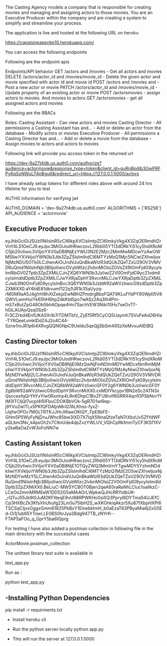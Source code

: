 The Casting Agency models a company that is responsible for creating movies and managing and assigning actors to those movies. You are an Executive Producer within the company and are creating a system to simplify and streamline your process.

The application is live and hosted at the following URL on heroku

https://capstoneappnkp10.herokuapp.com/

You can access the following endpoints

Following are the endpoint apis

Endpoints/API behavior
GET /actors and /movies - Get all actors and movies
DELETE /actors/actor_id and /movies/movie_id - Delete the given actor and movie specified with actor id and movie id
POST /actors and /movies and  - Post a new actor or movie
PATCH /actors/actor_id and /movies/movie_id - Update property of an existing actor or movie
POST /actorsmovies  - assign actors to movies. And movies to actors
GET /actorsmovies - get all assigned actors and movies

Following are the RBACs

Roles:
Casting Assistant
    - Can view actors and movies
Casting Director
    - All permissions a Casting Assistant has and…
    - Add or delete an actor from the database
    - Modify actors or movies
Executive Producer
    - All permissions a Casting Director has and…
    - Add or delete a movie from the database
    - Assign movies to actors and actors to movies

Following link will provide you access token in the returned url

https://dev-9a27t4db.us.auth0.com/authorize?audience=actormovie&response_type=token&client_id=guRnBpdib3GwPRFPy6qSoNWuLT4nBgu6&redirect_uri=https://127.0.0.1:5000/actors

I have already setup tokens for different roles above with around 24 hrs lifetime for you to test

AUTH0 information for verifying jwt

AUTH0_DOMAIN = 'dev-9a27t4db.us.auth0.com'
ALGORITHMS = ['RS256']
API_AUDIENCE = 'actormovie'

Executive Producer token
-------------------------

eyJhbGciOiJSUzI1NiIsInR5cCI6IkpXVCIsImtpZCI6ImkyVkg4X3ZqOERmdHZrVnY4LS1OeCJ9.eyJpc3MiOiJodHRwczovL2Rldi05YTI3dDRkYi51cy5hdXRoMC5jb20vIiwic3ViIjoiYXV0aDB8NjEzYWU3N2E2Mzc2MmMwMDcwYzAwOWM5IiwiYXVkIjoiYWN0b3Jtb3ZpZSIsImlhdCI6MTYzMzQ1Mjc5NCwiZXhwIjoxNjMzNDU5OTk0LCJhenAiOiJndVJuQnBkaWIzR3dQUkZQeTZxU29OV3VMVDRuQmd1NiIsInNjb3BlIjoiIiwicGVybWlzc2lvbnMiOlsiZGVsZXRlOmFjdG9ycyIsImRlbGV0ZTptb3ZpZXMiLCJnZXQ6YWN0b3JzIiwiZ2V0OmFjdG9yc21vdmllcyIsImdldDptb3ZpZXMiLCJwYXRjaDphY3RvcnMiLCJwYXRjaDptb3ZpZXMiLCJwb3N0OmFjdG9ycyIsInBvc3Q6YWN0b3JzbW92aWVzIiwicG9zdDptb3ZpZXMiXX0.aY4lidE81dkvumf122q1UR1k35aUyzq-rMGM9aA5J4g1rH8hXtZekjzEwN8HZPmdrgBbsFQAT9KLufYbPY90WptI5V8QWVLwmHuiYk65hH6hpZdkKtd5po7wASz2Aq3ih4Pm-mS7xButZpG48Ob5bhAOpqe4Hn7SachVEW3Niki10Hs7xeOvT7-hGiLAUAjxQsq0Sz6-Fr3CZrbd4En1UKASXrlb7rTDMTbfz_ZyEf5Rf5CyCQ5Uaymh7SVuFeAsD6HIa-TYRQeeLvmklDdZAJ2o4C44-Szrw1roJR1p6i4XRvgQQNGNpC9UeIdu5qeQjjSbSm49SzXeMvxuAIEtBQ

Casting Director token
----------------------

eyJhbGciOiJSUzI1NiIsInR5cCI6IkpXVCIsImtpZCI6ImkyVkg4X3ZqOERmdHZrVnY4LS1OeCJ9.eyJpc3MiOiJodHRwczovL2Rldi05YTI3dDRkYi51cy5hdXRoMC5jb20vIiwic3ViIjoiYXV0aDB8NjE0MzQwNjFmNDlmMDYwMDcxNmRmMjMyIiwiYXVkIjoiYWN0b3Jtb3ZpZSIsImlhdCI6MTYzMzQ1MzAyNiwiZXhwIjoxNjMzNDYwMjI2LCJhenAiOiJndVJuQnBkaWIzR3dQUkZQeTZxU29OV3VMVDRuQmd1NiIsInNjb3BlIjoiIiwicGVybWlzc2lvbnMiOlsiZGVsZXRlOmFjdG9ycyIsImdldDphY3RvcnMiLCJnZXQ6bW92aWVzIiwicGF0Y2g6YWN0b3JzIiwicGF0Y2g6bW92aWVzIiwicG9zdDphY3RvcnMiXX0.cxMDlYkcypv1BN2eSc2ATN3xQsccesfqQrYhYxYlw0RxnIrp4LRn6DhpC1BxZFU8tvlf6GRRX4qnfOPSbNnr1YlM3lTCljQI7ucpI4I5IFbuCDOKBbVOk-5gR7D1wl9ep-j9YVu2wlTLx5PKfQFDAljnMriQ7ALKhss-fyxZ-lJqfwOPOc7MGLTRTKJJHrJWawOKIQY_FpE8bFE-GHm5P5WyFyNjDruJWhc85bw3lXD7X7lqX5NnaQfzeTaN7rXbzUvSZfYdWFaQLbm3Nv_k4pxOh2v7C9oUde4dpZvzYWLUV_VQhCpRkfmmTyCF3KSf1XVy2kaBaOaZvW3oFoNN7w

Casting Assistant token
-----------------------

eyJhbGciOiJSUzI1NiIsInR5cCI6IkpXVCIsImtpZCI6ImkyVkg4X3ZqOERmdHZrVnY4LS1OeCJ9.eyJpc3MiOiJodHRwczovL2Rldi05YTI3dDRkYi51cy5hdXRoMC5jb20vIiwic3ViIjoiYXV0aDB8NjE1OTQyZWQ3MmVmYTgwMDY5YzhmNDdkIiwiYXVkIjoiYWN0b3Jtb3ZpZSIsImlhdCI6MTYzMzQ1MzE2OSwiZXhwIjoxNjMzNDYwMzY5LCJhenAiOiJndVJuQnBkaWIzR3dQUkZQeTZxU29OV3VMVDRuQmd1NiIsInNjb3BlIjoiIiwicGVybWlzc2lvbnMiOlsiZ2V0OmFjdG9ycyIsImdldDptb3ZpZXMiXX0.BeLiuC-MWSYCBOT0Bjen2qeA93raRaNhLCluc1oaIlkzC-LCeOo2mmMRMEeW1DD52G5aMAAOrLWpkwQJHcRRYidbUK-_rQTuJ55Jk9I0JuM2KFllteqE9vU88RPWKHo0siSQ3PpryI6DYTma54UJEfCCp3HXBcZk3KfsXhUhufg23Lin0u75ibH2S_wXKOhkiqAkzr5Xu87fXbpHXPI6TSCSqCIjxxGggxGmm61825PkBxY1EinebktmH_b0aEzaT63PByaMia6j2xG5Ed-Oi1j1ub65YTowLLE0BS0hrJya2Bdg947TB_zNYrK--FTAP5aFOo_q_GprY5ba6lQprg


For testing I have also added a postman collection in following file in the main directory with the successful cases

ActorMovie.postman_collection

The unittest library test suite is available in 

test_app.py

Run as :

python test_app.py

-Installing Python Dependencies
 ------------------------------

pip install -r requirments.txt

- Install heroku cli

- Run the python server locally 
  python app.py

- This will run the server at 127.0.0.1:5000
